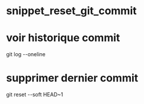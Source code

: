 # snippet_reset_git_commit

# voir historique commit
git log --oneline

# supprimer dernier commit
git reset --soft HEAD~1
